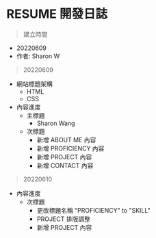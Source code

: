 # RESUME 開發日誌

> 建立時間

- 20220609
- 作者: Sharon W

> 20220609

- 網站標題架構
  - HTML
  - CSS
- 內容進度
  - 主標題
    - Sharon Wang
  - 次標題
    - 新增 ABOUT ME 內容
    - 新增 PROFICIENCY 內容
    - 新增 PROJECT 內容
    - 新增 CONTACT 內容

> 20220610

- 內容進度
  - 次標題
    - 更改標題名稱 "PROFICIENCY" to "SKILL"
    - PROJECT 排版調整
    - 新增 PROJECT 內容
